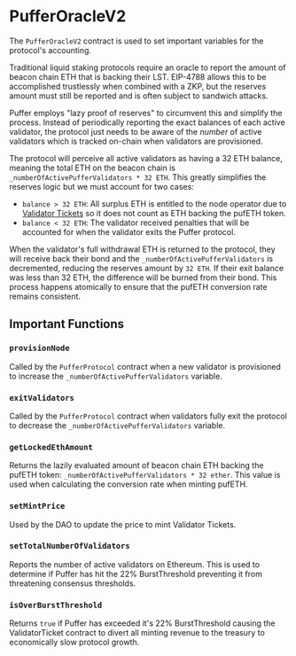 # PufferOracleV2

The `PufferOracleV2` contract is used to set important variables for the protocol's accounting. 

Traditional liquid staking protocols require an oracle to report the amount of beacon chain ETH that is backing their LST. EIP-4788 allows this to be accomplished trustlessly when combined with a ZKP, but the reserves amount must still be reported and is often subject to sandwich attacks.

Puffer employs "lazy proof of reserves" to circumvent this and simplify the process. Instead of periodically reporting the exact balances of each active validator, the protocol just needs to be aware of the *number* of active validators which is tracked on-chain when validators are provisioned.  

The protocol will perceive all active validators as having a 32 ETH balance, meaning the total ETH on the beacon chain is `_numberOfActivePufferValidators * 32 ETH`. This greatly simplifies the reserves logic but we must account for two cases:
- `balance > 32 ETH`: All surplus ETH is entitled to the node operator due to [Validator Tickets](./ValidatorTicket.md) so it does not count as ETH backing the pufETH token.
- `balance < 32 ETH`: The validator received penalties that will be accounted for when the validator exits the Puffer protocol. 

When the validator's full withdrawal ETH is returned to the protocol, they will receive back their bond and the `_numberOfActivePufferValidators` is decremented, reducing the reserves amount by `32 ETH`. If their exit balance was less than 32 ETH, the difference will be burned from their bond. This process happens atomically to ensure that the pufETH conversion rate remains consistent. 


## Important Functions
### `provisionNode`
Called by the `PufferProtocol` contract when a new validator is provisioned to increase the `_numberOfActivePufferValidators` variable.

### `exitValidators`
Called by the `PufferProtocol` contract when validators fully exit the protocol to decrease the `_numberOfActivePufferValidators` variable.

### `getLockedEthAmount`
Returns the lazily evaluated amount of beacon chain ETH backing the pufETH token: `_numberOfActivePufferValidators * 32 ether`. This value is used when calculating the conversion rate when minting pufETH.

### `setMintPrice`
Used by the DAO to update the price to mint Validator Tickets.

### `setTotalNumberOfValidators`
Reports the number of active validators on Ethereum. This is used to determine if Puffer has hit the 22% BurstThreshold preventing it from threatening consensus thresholds.

### `isOverBurstThreshold`
Returns `true` if Puffer has exceeded it's 22% BurstThreshold causing the ValidatorTicket contract to divert all minting revenue to the treasury to economically slow protocol growth. 